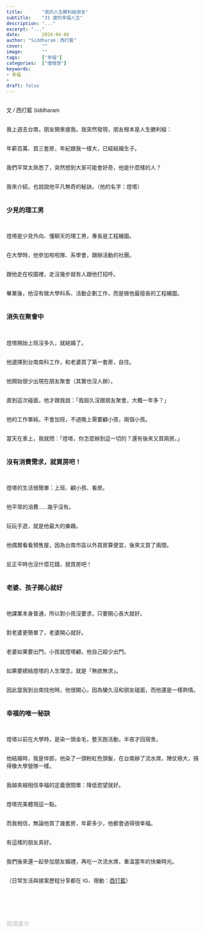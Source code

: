 ```yaml
---
title:       "我的人生勝利組朋友"
subtitle:    "31 歲的幸福人生"
description: "..."
excerpt: "..."
date:        2024-04-06
author: "Siddharam｜西打藍"
cover:       ""
image:       ""
tags:        ["幸福"]
categories:  ["慢慢想"]
keywords:
- 幸福
- 
draft: false
---
```


<article style="font-family: 'Noto Sans TC', '微軟正黑體', sans-serif; font-weight: 300;">

<br>文 / 西打藍 Siddharam<br><br>

我上週去台南，朋友開車接我。我突然發現，朋友根本是人生勝利組：<br><br>

年薪百萬、買三套房，年紀跟我一樣大，已經結婚生子。<br><br>

我們平常太熟悉了，突然想到大家可能會好奇，他是什麼樣的人？<br><br>

我來介紹，也說說他平凡無奇的秘訣。（他的名字：燈塔）<br><br>


<h3 class="article-h1-color">少見的理工男</h3><br>

燈塔是少見外向、懂聊天的理工男，專長是工程繪圖。<br><br>

在大學時，他參加啦啦隊、系學會，跟辦活動的社團。<br><br>

跟他走在校園裡，走沒幾步就有人跟他打招呼。<br><br>

畢業後，他沒有做大學科系、活動企劃工作，而是做他最擅長的工程繪圖。<br><br>


<h3 class="article-h1-color">消失在聚會中</h3><br>

燈塔開始上班沒多久，就結婚了。<br><br>

他選擇到台南南科工作，和老婆買了第一套房，自住。<br><br>

他開始很少出現在朋友聚會（其實也沒人辦）。<br><br>

直到這次碰面，他才跟我說：「我超久沒跟朋友聚會，大概一年多？」<br><br>

他的工作單純，不會加班，不過晚上需要顧小孩，兩個小孩。<br><br>

當天在車上，我就問：「燈塔，你怎麼辦到這一切的？還有後來又買兩房。」<br><br>


<h3 class="article-h1-color">沒有消費需求，就買房吧！</h3><br>

燈塔的生活很簡單：上班、顧小孩、看房。<br><br>

他平常的消費......幾乎沒有。<br><br>

玩玩手遊，就是他最大的樂趣。<br><br>

他偶爾看看預售屋，因為台南市區以外買房算便宜，後來又買了兩間。<br><br>

反正平時也沒什麼花錢，就買房吧！<br><br>


<h3 class="article-h1-color">老婆、孩子開心就好</h3><br>

他課業本身普通，所以對小孩沒要求，只要開心長大就好。<br><br>

對老婆更簡單了，老婆開心就好。<br><br>

老婆如果要出門，小孩就燈塔顧，他自己超少出門。<br><br>

如果要總結燈塔的人生理念，就是「無欲無求」。<br><br>

因此當我到台南找他時，他很開心，因為蠻久沒和朋友碰面，而他還是一樣熱情。<br><br>


<h3 class="article-h1-color">幸福的唯一秘訣</h3><br>

燈塔以前在大學時，是染一頭金毛，整天跑活動，半夜才回宿舍。<br><br>

他結婚時，我是伴郎，他染了一頭粉紅色頭髮，在台南辦了流水席，陣仗極大，搞得像大學營隊一樣。<br><br>

我越來越相信幸福的定義很間單：降低慾望就好。<br><br>

燈塔完美體現這一點。<br><br>

而我相信，無論他買了幾套房，年薪多少，他都會過得很幸福。<br><br>

有這樣的朋友真好。<br><br>

我們後來還一起參加朋友婚禮，再吃一次流水席，重溫當年的快樂時光。<br><br>



<!-- 
<!-- 案例 > 證明案例 > 壞處 > 怎麼改變（列步驟） > 結語總結金句 -->


（日常生活與接案歷程分享都在 IG、限動：<a href="https://www.instagram.com/sidd.blue/" target="_blank">西打藍</a>）<br><br>

<!-- <h3 class="article-h1-color"></h3><br> -->





<br><br><br>

</article>

<div style="color: #bfbfbf; font-size: 15px;" id="busuanzi_container_page_pv">
  閱讀量<span id="busuanzi_value_page_pv"></span>次
</div>

<script src="../../js/post.js"></script>
